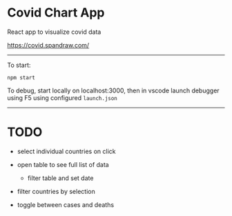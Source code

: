 # Covid Chart App

React app to visualize covid data

https://covid.spandraw.com/

---

To start:

`npm start`

To debug, start locally on localhost:3000, then in vscode launch debugger using F5 using configured `launch.json`

---

# TODO

- select individual countries on click
- open table to see full list of data
  - filter table and set date
- filter countries by selection

- toggle between cases and deaths
